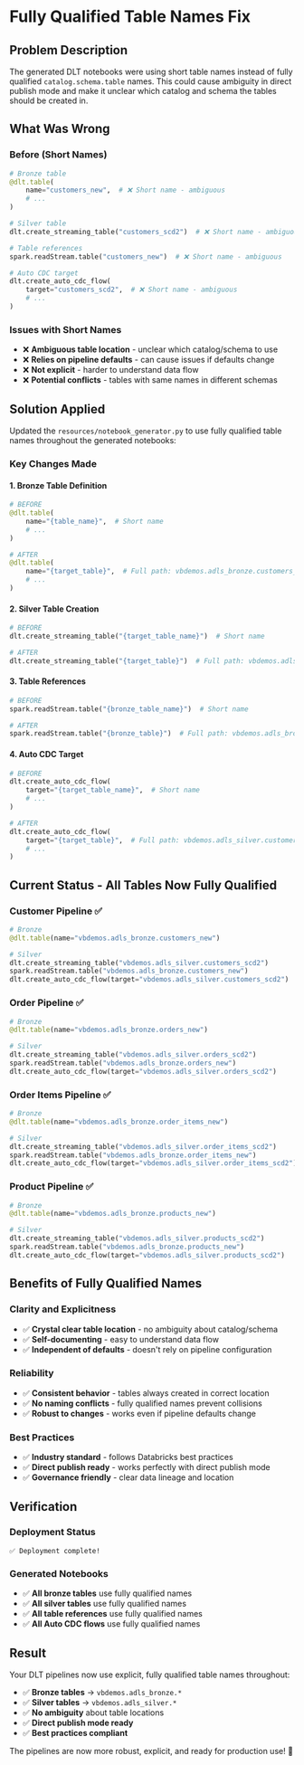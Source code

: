 # Fully Qualified Table Names Fix

## Problem Description

The generated DLT notebooks were using short table names instead of fully qualified `catalog.schema.table` names. This could cause ambiguity in direct publish mode and make it unclear which catalog and schema the tables should be created in.

## What Was Wrong

### **Before (Short Names)**
```python
# Bronze table
@dlt.table(
    name="customers_new",  # ❌ Short name - ambiguous
    # ...
)

# Silver table
dlt.create_streaming_table("customers_scd2")  # ❌ Short name - ambiguous

# Table references
spark.readStream.table("customers_new")  # ❌ Short name - ambiguous

# Auto CDC target
dlt.create_auto_cdc_flow(
    target="customers_scd2",  # ❌ Short name - ambiguous
    # ...
)
```

### **Issues with Short Names**
- ❌ **Ambiguous table location** - unclear which catalog/schema to use
- ❌ **Relies on pipeline defaults** - can cause issues if defaults change
- ❌ **Not explicit** - harder to understand data flow
- ❌ **Potential conflicts** - tables with same names in different schemas

## Solution Applied

Updated the `resources/notebook_generator.py` to use fully qualified table names throughout the generated notebooks:

### **Key Changes Made**

#### **1. Bronze Table Definition**
```python
# BEFORE
@dlt.table(
    name="{table_name}",  # Short name
    # ...
)

# AFTER
@dlt.table(
    name="{target_table}",  # Full path: vbdemos.adls_bronze.customers_new
    # ...
)
```

#### **2. Silver Table Creation**
```python
# BEFORE
dlt.create_streaming_table("{target_table_name}")  # Short name

# AFTER
dlt.create_streaming_table("{target_table}")  # Full path: vbdemos.adls_silver.customers_scd2
```

#### **3. Table References**
```python
# BEFORE
spark.readStream.table("{bronze_table_name}")  # Short name

# AFTER
spark.readStream.table("{bronze_table}")  # Full path: vbdemos.adls_bronze.customers_new
```

#### **4. Auto CDC Target**
```python
# BEFORE
dlt.create_auto_cdc_flow(
    target="{target_table_name}",  # Short name
    # ...
)

# AFTER
dlt.create_auto_cdc_flow(
    target="{target_table}",  # Full path: vbdemos.adls_silver.customers_scd2
    # ...
)
```

## Current Status - All Tables Now Fully Qualified

### **Customer Pipeline** ✅
```python
# Bronze
@dlt.table(name="vbdemos.adls_bronze.customers_new")

# Silver
dlt.create_streaming_table("vbdemos.adls_silver.customers_scd2")
spark.readStream.table("vbdemos.adls_bronze.customers_new")
dlt.create_auto_cdc_flow(target="vbdemos.adls_silver.customers_scd2")
```

### **Order Pipeline** ✅
```python
# Bronze
@dlt.table(name="vbdemos.adls_bronze.orders_new")

# Silver
dlt.create_streaming_table("vbdemos.adls_silver.orders_scd2")
spark.readStream.table("vbdemos.adls_bronze.orders_new")
dlt.create_auto_cdc_flow(target="vbdemos.adls_silver.orders_scd2")
```

### **Order Items Pipeline** ✅
```python
# Bronze
@dlt.table(name="vbdemos.adls_bronze.order_items_new")

# Silver
dlt.create_streaming_table("vbdemos.adls_silver.order_items_scd2")
spark.readStream.table("vbdemos.adls_bronze.order_items_new")
dlt.create_auto_cdc_flow(target="vbdemos.adls_silver.order_items_scd2")
```

### **Product Pipeline** ✅
```python
# Bronze
@dlt.table(name="vbdemos.adls_bronze.products_new")

# Silver
dlt.create_streaming_table("vbdemos.adls_silver.products_scd2")
spark.readStream.table("vbdemos.adls_bronze.products_new")
dlt.create_auto_cdc_flow(target="vbdemos.adls_silver.products_scd2")
```

## Benefits of Fully Qualified Names

### **Clarity and Explicitness**
- ✅ **Crystal clear table location** - no ambiguity about catalog/schema
- ✅ **Self-documenting** - easy to understand data flow
- ✅ **Independent of defaults** - doesn't rely on pipeline configuration

### **Reliability**
- ✅ **Consistent behavior** - tables always created in correct location
- ✅ **No naming conflicts** - fully qualified names prevent collisions
- ✅ **Robust to changes** - works even if pipeline defaults change

### **Best Practices**
- ✅ **Industry standard** - follows Databricks best practices
- ✅ **Direct publish ready** - works perfectly with direct publish mode
- ✅ **Governance friendly** - clear data lineage and location

## Verification

### **Deployment Status**
```
✅ Deployment complete!
```

### **Generated Notebooks**
- ✅ **All bronze tables** use fully qualified names
- ✅ **All silver tables** use fully qualified names
- ✅ **All table references** use fully qualified names
- ✅ **All Auto CDC flows** use fully qualified names

## Result

Your DLT pipelines now use explicit, fully qualified table names throughout:
- ✅ **Bronze tables** → `vbdemos.adls_bronze.*`
- ✅ **Silver tables** → `vbdemos.adls_silver.*`
- ✅ **No ambiguity** about table locations
- ✅ **Direct publish mode ready**
- ✅ **Best practices compliant**

The pipelines are now more robust, explicit, and ready for production use! 🎉
